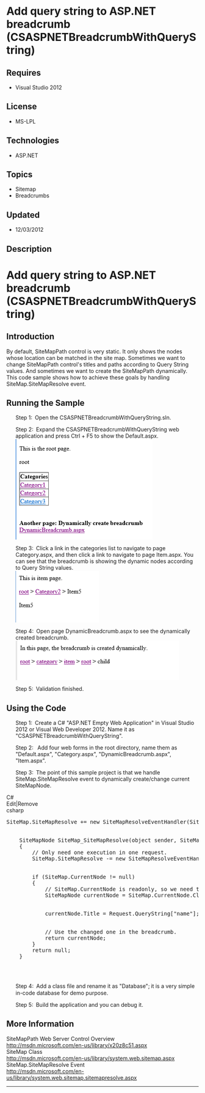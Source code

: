 # Add query string to ASP.NET breadcrumb (CSASPNETBreadcrumbWithQueryString)
## Requires
- Visual Studio 2012
## License
- MS-LPL
## Technologies
- ASP.NET
## Topics
- Sitemap
- Breadcrumbs
## Updated
- 12/03/2012
## Description

<h1>Add query string to ASP.NET breadcrumb (CSASPNETBreadcrumbWithQueryString)</h1>
<h2>Introduction</h2>
<p class="MsoNormal">By default, SiteMapPath control is very static. It only shows the nodes whose location can be matched in the site map. Sometimes we want to change SiteMapPath control's titles and paths according to Query String values. And sometimes
 we want to create the SiteMapPath dynamically. This code sample shows how to achieve these goals by handling SiteMap.SiteMapResolve event<span style="">.
</span></p>
<h2>Running the Sample<span style=""> </span></h2>
<p class="MsoListParagraphCxSpFirst" style="margin-left:.25in"><span style=""><span style="">Step 1:<span style="font:7.0pt &quot;Times New Roman&quot;">&nbsp;&nbsp;
</span></span></span>Open the CSASPNETBreadcrumbWithQueryString.sln.<span style="">
</span></p>
<p class="MsoListParagraphCxSpMiddle" style="margin-left:.25in"><span style=""><span style="">Step 2:<span style="font:7.0pt &quot;Times New Roman&quot;">&nbsp;&nbsp;
</span></span></span>Expand the CSASPNETBreadcrumbWithQueryString web application and press Ctrl &#43; F5 to show the Default.aspx.<br>
<span style=""><img src="71723-image.png" alt="" width="359" height="263" align="middle">
</span></p>
<p class="MsoListParagraphCxSpMiddle" style="margin-left:.25in"><span style=""><span style="">Step 3:<span style="font:7.0pt &quot;Times New Roman&quot;">&nbsp;&nbsp;
</span></span></span><span style="">Click a link in the categories list to navigate to page Category.aspx, and then click a link to navigate to page Item.aspx. You can see that the breadcrumb is showing the dynamic nodes according to Query String values.<br>
<span style=""><img src="71724-image.png" alt="" width="218" height="135" align="middle">
</span></span></p>
<p class="MsoListParagraphCxSpMiddle" style="margin-left:.25in"><span style=""><span style="">Step 4:<span style="font:7.0pt &quot;Times New Roman&quot;">&nbsp;&nbsp;
</span></span></span><span style="">Open page DynamicBreadcrumb.aspx to see the dynamically created breadcrumb.<br>
<span style=""><img src="71725-image.png" alt="" width="429" height="103" align="middle">
</span></span></p>
<p class="MsoListParagraphCxSpLast" style="margin-left:.25in"><span style=""><span style="">Step 5:<span style="font:7.0pt &quot;Times New Roman&quot;">&nbsp;&nbsp;
</span></span></span>Validation finished.</p>
<h2>Using the Code<span style=""> </span></h2>
<p class="MsoListParagraphCxSpFirst" style="margin-left:.25in"><span style=""><span style="">Step 1:<span style="font:7.0pt &quot;Times New Roman&quot;">&nbsp;&nbsp;
</span></span></span>Create a C# &quot;ASP.NET Empty Web Application&quot; in Visual Studio 2012 or Visual Web Developer 2012. Name it as &quot;CSASPNETBreadcrumbWithQueryString&quot;.</p>
<p class="MsoListParagraphCxSpMiddle" style="margin-left:.25in"><span style=""><span style="">Step 2:<span style="font:7.0pt &quot;Times New Roman&quot;">&nbsp;&nbsp;
</span></span></span><span style="">&nbsp;</span>Add <span style="">four</span> web forms in the root directory, name them as &quot;Default.aspx&quot;, &quot;<span style="">Category</span>.aspx&quot;, &quot;<span style="">DynamicBreadcrumb</span>.aspx&quot;, &quot;<span style="">Item</span>.aspx&quot;.</p>
<p class="MsoListParagraphCxSpLast" style="margin-left:.25in"><span style=""><span style="">Step 3:<span style="font:7.0pt &quot;Times New Roman&quot;">&nbsp;&nbsp;
</span></span></span><span style="">T</span>he point of this sample project is that we handle SiteMap.SiteMapResolve event to dynamically create/change current SiteMapNode.</p>
<div class="scriptcode">
<div class="pluginEditHolder" pluginCommand="mceScriptCode">
<div class="title"><span>C#</span></div>
<div class="pluginLinkHolder"><span class="pluginEditHolderLink">Edit</span>|<span class="pluginRemoveHolderLink">Remove</span>
</div>
<span class="hidden">csharp</span>

<pre id="codePreview" class="csharp">
SiteMap.SiteMapResolve &#43;= new SiteMapResolveEventHandler(SiteMap_SiteMapResolve);


&nbsp;&nbsp;&nbsp; SiteMapNode SiteMap_SiteMapResolve(object sender, SiteMapResolveEventArgs e)
&nbsp;&nbsp;&nbsp; {
&nbsp;&nbsp;&nbsp;&nbsp;&nbsp;&nbsp;&nbsp; // Only need one execution in one request.
&nbsp;&nbsp;&nbsp;&nbsp;&nbsp;&nbsp;&nbsp; SiteMap.SiteMapResolve -= new SiteMapResolveEventHandler(SiteMap_SiteMapResolve);


&nbsp;&nbsp;&nbsp;&nbsp;&nbsp;&nbsp;&nbsp; if (SiteMap.CurrentNode != null)
&nbsp;&nbsp;&nbsp;&nbsp;&nbsp;&nbsp;&nbsp; {
&nbsp;&nbsp;&nbsp;&nbsp;&nbsp;&nbsp;&nbsp;&nbsp;&nbsp;&nbsp;&nbsp; // SiteMap.CurrentNode is readonly, so we need to clone one to operate.
&nbsp;&nbsp;&nbsp;&nbsp;&nbsp;&nbsp;&nbsp;&nbsp;&nbsp;&nbsp;&nbsp; SiteMapNode currentNode = SiteMap.CurrentNode.Clone(true);


&nbsp;&nbsp;&nbsp;&nbsp;&nbsp;&nbsp;&nbsp;&nbsp;&nbsp;&nbsp;&nbsp; currentNode.Title = Request.QueryString[&quot;name&quot;];


&nbsp;&nbsp;&nbsp;&nbsp;&nbsp;&nbsp;&nbsp;&nbsp;&nbsp;&nbsp;&nbsp; // Use the changed one in the breadcrumb.
&nbsp;&nbsp;&nbsp;&nbsp;&nbsp;&nbsp;&nbsp;&nbsp;&nbsp;&nbsp;&nbsp; return currentNode;
&nbsp;&nbsp;&nbsp;&nbsp;&nbsp;&nbsp;&nbsp; }
&nbsp;&nbsp;&nbsp;&nbsp;&nbsp;&nbsp;&nbsp; return null;
&nbsp;&nbsp;&nbsp; }

</pre>
</div>
</div>
<div class="endscriptcode">&nbsp;</div>
<p class="MsoListParagraphCxSpFirst" style="margin-left:.25in"><span style=""><span style="">Step 4:<span style="font:7.0pt &quot;Times New Roman&quot;">&nbsp;&nbsp;
</span></span></span>Add a class file and rename it as &quot;Database&quot;;<span style="font-size:9.5pt; line-height:115%; font-family:Consolas; background:white">
</span><span style="background:white">it is a very simple in-code database for demo purpose</span><span style="">.</span></p>
<p class="MsoListParagraphCxSpLast" style="margin-left:.25in"><span style=""><span style="">Step 5:<span style="font:7.0pt &quot;Times New Roman&quot;">&nbsp;&nbsp;
</span></span></span>Build the application and you can debug it<span style="">.</span></p>
<h2>More Information</h2>
<p class="MsoNormal">SiteMapPath Web Server Control Overview<br>
<a href="http://msdn.microsoft.com/en-us/library/x20z8c51.aspx">http://msdn.microsoft.com/en-us/library/x20z8c51.aspx</a><br>
SiteMap Class<br>
<a href="http://msdn.microsoft.com/en-us/library/system.web.sitemap.aspx">http://msdn.microsoft.com/en-us/library/system.web.sitemap.aspx</a><br>
SiteMap.SiteMapResolve Event<br>
<a href="http://msdn.microsoft.com/en-us/library/system.web.sitemap.sitemapresolve.aspx">http://msdn.microsoft.com/en-us/library/system.web.sitemap.sitemapresolve.aspx</a><span style="">
</span></p>
<hr>
<div><a href="http://go.microsoft.com/?linkid=9759640" style="margin-top:3px"><img alt="" src="-onecodelogo">
</a></div>
